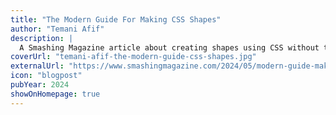 ```yaml
---
title: "The Modern Guide For Making CSS Shapes"
author: "Temani Afif"
description: |
  A Smashing Magazine article about creating shapes using CSS without trusting hacky code and workarounds, as CSS has evolved, and we have modern ways to create CSS Shapes with clean, reusable code. In this comprehensive guide, Temani Afif explores different techniques for creating common shapes with the smallest and most flexible code possible.
coverUrl: "temani-afif-the-modern-guide-css-shapes.jpg"
externalUrl: "https://www.smashingmagazine.com/2024/05/modern-guide-making-css-shapes/"
icon: "blogpost"
pubYear: 2024
showOnHomepage: true
---
```

